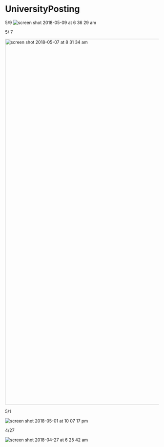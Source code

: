 # UniversityPosting

5/9 
![screen shot 2018-05-09 at 6 36 29 am](https://user-images.githubusercontent.com/19642027/39810545-5b2f919e-5353-11e8-8243-783675029f8d.png)


5/ 7 

<img width="1196" alt="screen shot 2018-05-07 at 8 31 34 am" src="https://user-images.githubusercontent.com/19642027/39701976-22ffde2e-51d1-11e8-9862-c44271fb92c7.png">



5/1

![screen shot 2018-05-01 at 10 07 17 pm](https://user-images.githubusercontent.com/19642027/39502008-0a6070d4-4d8c-11e8-9eff-ed855c1d92ac.png)

4/27 


![screen shot 2018-04-27 at 6 25 42 am](https://user-images.githubusercontent.com/19642027/39358369-d4449896-49e3-11e8-93ad-e6bfb0f0022e.png)
